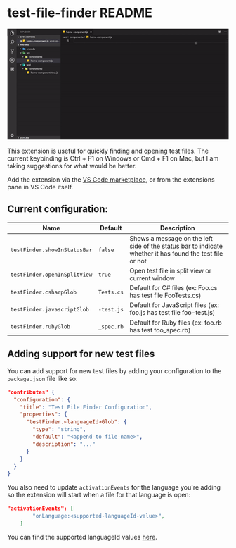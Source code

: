 # test-file-finder README

![Video of functionality](Feature.gif)

This extension is useful for quickly finding and opening test files.
The current keybinding is Ctrl + F1 on Windows or Cmd + F1 on Mac, but I am taking suggestions for what would be better.

Add the extension via the [VS Code marketplace](https://marketplace.visualstudio.com/items?itemName=riegledevin.test-file-finder), or from the extensions pane in VS Code itself.

## Current configuration:

| Name | Default | Description
| -- | -- | -- |
| `testFinder.showInStatusBar` | `false` | Shows a message on the left side of the status  bar to indicate whether it has found the test file or not
| `testFinder.openInSplitView` | `true` | Open test file in split view or current window
| `testFinder.csharpGlob` | `Tests.cs` | Default for C# files (ex: Foo.cs has test file FooTests.cs)
| `testFinder.javascriptGlob` | `-test.js` | Default for JavaScript files (ex: foo.js has test file foo-test.js)
| `testFinder.rubyGlob` | `_spec.rb` | Default for Ruby files (ex: foo.rb has test foo_spec.rb)



## Adding support for new test files
You can add support for new test files by adding your configuration to the `package.json` file like so:

```json
"contributes" {
  "configuration": {
    "title": "Test File Finder Configuration",
    "properties": {
      "testFinder.<languageId>Glob": {
        "type": "string",
        "default": "<append-to-file-name>",
        "description": "..."
      }
    }
  }
}
```

You also need to update `activationEvents` for the language you're adding so the extension will start when a file for that language is open:

```json
"activationEvents": [
        "onLanguage:<supported-languageId-value>",
    ]
```

You can find the supported languageId values [here](https://code.visualstudio.com/docs/languages/identifiers).
